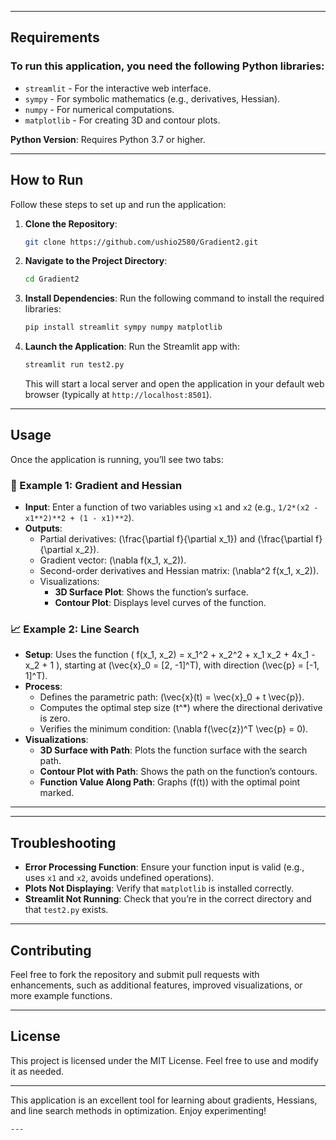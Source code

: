 
---

## Requirements

### To run this application, you need the following Python libraries:

- `streamlit` - For the interactive web interface.
- `sympy` - For symbolic mathematics (e.g., derivatives, Hessian).
- `numpy` - For numerical computations.
- `matplotlib` - For creating 3D and contour plots.

**Python Version**: Requires Python 3.7 or higher.

---

## How to Run

Follow these steps to set up and run the application:

1. **Clone the Repository**:
   ```bash
   git clone https://github.com/ushio2580/Gradient2.git
   ```

2. **Navigate to the Project Directory**:
   ```bash
   cd Gradient2
   ```

3. **Install Dependencies**:
   Run the following command to install the required libraries:
   ```bash
   pip install streamlit sympy numpy matplotlib
   ```

4. **Launch the Application**:
   Run the Streamlit app with:
   ```bash
   streamlit run test2.py
   ```
   This will start a local server and open the application in your default web browser (typically at `http://localhost:8501`).

---

## Usage

Once the application is running, you’ll see two tabs:

### 🧮 Example 1: Gradient and Hessian
- **Input**: Enter a function of two variables using `x1` and `x2` (e.g., `1/2*(x2 - x1**2)**2 + (1 - x1)**2`).
- **Outputs**:
  - Partial derivatives: \(\frac{\partial f}{\partial x_1}\) and \(\frac{\partial f}{\partial x_2}\).
  - Gradient vector: \(\nabla f(x_1, x_2)\).
  - Second-order derivatives and Hessian matrix: \(\nabla^2 f(x_1, x_2)\).
  - Visualizations:
    - **3D Surface Plot**: Shows the function’s surface.
    - **Contour Plot**: Displays level curves of the function.

### 📈 Example 2: Line Search
- **Setup**: Uses the function \( f(x_1, x_2) = x_1^2 + x_2^2 + x_1 x_2 + 4x_1 - x_2 + 1 \), starting at \(\vec{x}_0 = [2, -1]^T\), with direction \(\vec{p} = [-1, 1]^T\).
- **Process**:
  - Defines the parametric path: \(\vec{x}(t) = \vec{x}_0 + t \vec{p}\).
  - Computes the optimal step size \(t^*\) where the directional derivative is zero.
  - Verifies the minimum condition: \(\nabla f(\vec{z})^T \vec{p} = 0\).
- **Visualizations**:
  - **3D Surface with Path**: Plots the function surface with the search path.
  - **Contour Plot with Path**: Shows the path on the function’s contours.
  - **Function Value Along Path**: Graphs \(f(t)\) with the optimal point marked.

---

---

## Troubleshooting

- **Error Processing Function**: Ensure your function input is valid (e.g., uses `x1` and `x2`, avoids undefined operations).
- **Plots Not Displaying**: Verify that `matplotlib` is installed correctly.
- **Streamlit Not Running**: Check that you’re in the correct directory and that `test2.py` exists.

---

## Contributing

Feel free to fork the repository and submit pull requests with enhancements, such as additional features, improved visualizations, or more example functions.

---

## License

This project is licensed under the MIT License. Feel free to use and modify it as needed.

---

This application is an excellent tool for learning about gradients, Hessians, and line search methods in optimization. Enjoy experimenting!
```
---

